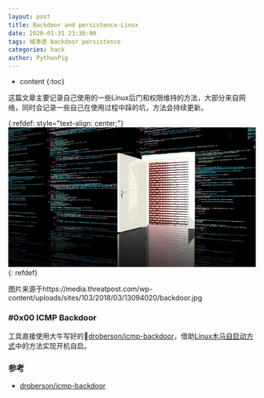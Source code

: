 ```yaml
---
layout: post
title: Backdoor and persistence-Linux
date: 2020-01-31 23:30:00
tags: 域渗透 backdoor persistence
categories: hack  
author: PythonPig
---
```

* content
{:toc}

这篇文章主要记录自己使用的一些Linux后门和权限维持的方法，大部分来自网络，同时会记录一些自己在使用过程中踩的坑，方法会持续更新。  

{:refdef: style="text-align: center;"}
![backdoor](https://github.com/PythonPig/PythonPig.github.io/blob/master/images/Backdoor%20and%20persistence-Linux/backdoor.jpg?raw=true)
{: refdef}   




图片来源于https://media.threatpost.com/wp-content/uploads/sites/103/2018/03/13094020/backdoor.jpg
### \#0x00 ICMP Backdoor
工具直接使用大牛写好的[droberson/icmp-backdoor](https://github.com/droberson/icmp-backdoor)，借助[Linux木马自启动方式](https://pythonpig.github.io/2020/03/09/Linux木马自启动方式/)中的方法实现开机自启。  

### 参考
* [droberson/icmp-backdoor](https://github.com/droberson/icmp-backdoor)  
